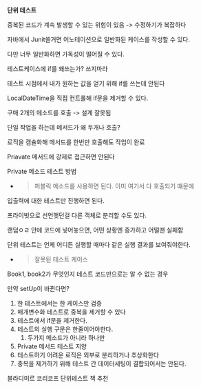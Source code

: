 **단위 테스트**

중복된 코드가 계속 발생할 수 있는 위험이 있음 -> 수정하기가 복잡하다

자바에서 Junit쓸거면 어노테이션으로 일반화된 케이스를 작성할 수 있다.

다만 너무 일반화하면 가독성이 떨어질 수 있다.

테스트케이스에 if를 왜쓰는가? 쓰지마라

테스트 시점에서 내가 원하는 값을 얻기 위해 if를 쓰는데 안된다

LocalDateTime을 직접 컨트롤해 if문을 제거할 수 있다.

구매 2개의 메소드를 호출 -> 설계 잘못됨

단일 작업을 하는데 메서드가 왜 두개나 호출?

로직을 캡슐화해 메서드를 한번만 호출해도 작업이 완료

Priavate 메서드에 강제로 접근하면 안된다

Private 메소드 테스트 방법

- > 퍼블릭 메소드를 사용하면 된다. 이미 여기서 다 호출되기 떄문에

입출력에 대한 테스트만 진행하면 된다.

프라이빗으로 선언햇던걸 다른 객체로 분리할 수도 있다.

랜덤ㅇㄹ 안에 코드에 넣어놓으면, 어떤 상황엔 증가하고 어떨땐 실패함

단위 테스트는 언제 어디든 실행할 때마다 같은 실행 결과를 보여줘야한다.

- > 잘못된 테스트 케이스

Book1, book2가 무엇인지 테스트 코드만으로는 알 수 없는 경우

만약 setUp이 바뀐다면?

1. 한 테스트에서는 한 케이스만 검증
2. 매개변수화 테스트로 중복을 제거할 수 있다
3. 테스트에서 if문을 제거한다.
4. 테스트의 실행 구문은 한줄이어야한다.
    1. 두가지 메소드가 아니라 하나만
5. Private 메서드 테스트 지양
6. 테스트하기 어려운 로직은 외부로 분리하거나 추상화한다
7. 중복을 제거하기 위해 테스트 간 데이터세팅이 결합되어서는 안된다.

블라디미르 코리코프 단위테스트 책 추천
